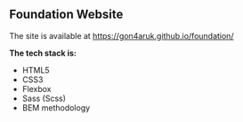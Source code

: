 ## Foundation Website

The site is available at https://gon4aruk.github.io/foundation/

**The tech stack is:**
- HTML5
- CSS3
- Flexbox
- Sass (Scss)
- BEM methodology
